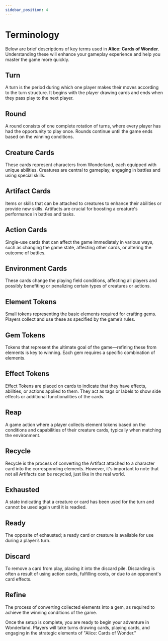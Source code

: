 ```yaml
---
sidebar_position: 4
---
```


# Terminology

Below are brief descriptions of key terms used in **Alice: Cards of Wonder**. Understanding these will enhance your gameplay experience and help you master the game more quickly.

## Turn
A turn is the period during which one player makes their moves according to the turn structure. It begins with the player drawing cards and ends when they pass play to the next player.

## Round
A round consists of one complete rotation of turns, where every player has had the opportunity to play once. Rounds continue until the game ends based on the winning conditions.

## Creature Cards
These cards represent characters from Wonderland, each equipped with unique abilities. Creatures are central to gameplay, engaging in battles and using special skills.

## Artifact Cards
Items or skills that can be attached to creatures to enhance their abilities or provide new skills. Artifacts are crucial for boosting a creature's performance in battles and tasks.

## Action Cards
Single-use cards that can affect the game immediately in various ways, such as changing the game state, affecting other cards, or altering the outcome of battles.

## Environment Cards
These cards change the playing field conditions, affecting all players and possibly benefiting or penalizing certain types of creatures or actions.

## Element Tokens
Small tokens representing the basic elements required for crafting gems. Players collect and use these as specified by the game’s rules.

## Gem Tokens
Tokens that represent the ultimate goal of the game—refining these from elements is key to winning. Each gem requires a specific combination of elements.

## Effect Tokens
Effect Tokens are placed on cards to indicate that they have effects, abilities, or actions applied to them. They act as tags or labels to show side effects or additional functionalities of the cards.

## Reap
A game action where a player collects element tokens based on the conditions and capabilities of their creature cards, typically when matching the environment.

## Recycle
Recycle is the process of converting the Artifact attached to a character card into the corresponding elements. However, it's important to note that not all Artifacts can be recycled, just like in the real world.

## Exhausted
A state indicating that a creature or card has been used for the turn and cannot be used again until it is readied.

## Ready
The opposite of exhausted; a ready card or creature is available for use during a player’s turn.

## Discard
To remove a card from play, placing it into the discard pile. Discarding is often a result of using action cards, fulfilling costs, or due to an opponent's card effects.

## Refine
The process of converting collected elements into a gem, as required to achieve the winning conditions of the game.

Once the setup is complete, you are ready to begin your adventure in Wonderland. Players will take turns drawing cards, playing cards, and engaging in the strategic elements of "Alice: Cards of Wonder."